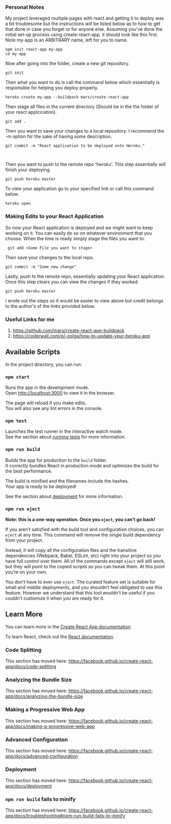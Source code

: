 ### Personal Notes
  My project leveraged multiple pages with react and getting it to deploy was a bit troublesome but the instructions will be listed below as to how to get that done in case you forget or for anyone else. Assuming you've done the initial set-up process  using create-react-app, it should look like this first. Note my-app is an ARBITRARY name, left for you to name.
  ```
  npm init react-app my-app
  cd my-app
  ```
 Now after going into the folder, create a new git repository.
 
 ```
 git init
 ```
 Then what you want to do is call the command below which essentially is responsible for helping you deploy properly.
 ```
 heroku create my-app --buildpack mars/create-react-app
 ```
 Then stage all files in the current directory (Should be in the the folder of your react applcication).
 ```
 git add .
 ```
 Then you want to save your changes to a local repository. I recommend the -m option for the sake of having some description.
 
 ```
 git commit -m "React application to be deployed onto Heroku."
 
 
 
 ```

Then you want to push to the remote repo 'heroku'. This step essentially will finish your deploying.

```
git push heroku master
```
To view your application go to your specified link or call this command below.
```
heroku open
```

### Making Edits to your React Application

So now your React application is deployed and we might want to keep working on it. You can easily do so on whatever environment that you choose. When the time is ready simply stage the files you want to.

```
 git add <Some File you want to stage>
```
Then save your changes to the local repo.
```
git commit -m "Some new change"
```
Lastly, push to the remote repo, essentially updating your React application. Once this step clears you can view the changes if they worked.
```
git push heroku master
```


I wrote out the steps so it would be easier to view above but credit belongs to the author's of the links provided below.
### Useful Links for me
1) https://github.com/mars/create-react-app-buildpack
2) https://coderwall.com/p/-oolga/how-to-update-your-heroku-app


## Available Scripts

In the project directory, you can run:

### `npm start`

Runs the app in the development mode.<br />
Open [http://localhost:3000](http://localhost:3000) to view it in the browser.

The page will reload if you make edits.<br />
You will also see any lint errors in the console.

### `npm test`

Launches the test runner in the interactive watch mode.<br />
See the section about [running tests](https://facebook.github.io/create-react-app/docs/running-tests) for more information.

### `npm run build`

Builds the app for production to the `build` folder.<br />
It correctly bundles React in production mode and optimizes the build for the best performance.

The build is minified and the filenames include the hashes.<br />
Your app is ready to be deployed!

See the section about [deployment](https://facebook.github.io/create-react-app/docs/deployment) for more information.

### `npm run eject`

**Note: this is a one-way operation. Once you `eject`, you can’t go back!**

If you aren’t satisfied with the build tool and configuration choices, you can `eject` at any time. This command will remove the single build dependency from your project.

Instead, it will copy all the configuration files and the transitive dependencies (Webpack, Babel, ESLint, etc) right into your project so you have full control over them. All of the commands except `eject` will still work, but they will point to the copied scripts so you can tweak them. At this point you’re on your own.

You don’t have to ever use `eject`. The curated feature set is suitable for small and middle deployments, and you shouldn’t feel obligated to use this feature. However we understand that this tool wouldn’t be useful if you couldn’t customize it when you are ready for it.

## Learn More

You can learn more in the [Create React App documentation](https://facebook.github.io/create-react-app/docs/getting-started).

To learn React, check out the [React documentation](https://reactjs.org/).

### Code Splitting

This section has moved here: https://facebook.github.io/create-react-app/docs/code-splitting

### Analyzing the Bundle Size

This section has moved here: https://facebook.github.io/create-react-app/docs/analyzing-the-bundle-size

### Making a Progressive Web App

This section has moved here: https://facebook.github.io/create-react-app/docs/making-a-progressive-web-app

### Advanced Configuration

This section has moved here: https://facebook.github.io/create-react-app/docs/advanced-configuration

### Deployment

This section has moved here: https://facebook.github.io/create-react-app/docs/deployment

### `npm run build` fails to minify

This section has moved here: https://facebook.github.io/create-react-app/docs/troubleshooting#npm-run-build-fails-to-minify


